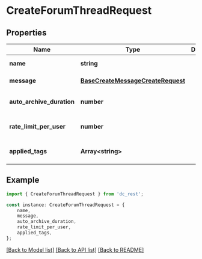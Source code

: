 # CreateForumThreadRequest


## Properties

Name | Type | Description | Notes
------------ | ------------- | ------------- | -------------
**name** | **string** |  | [default to undefined]
**message** | [**BaseCreateMessageCreateRequest**](BaseCreateMessageCreateRequest.md) |  | [default to undefined]
**auto_archive_duration** | **number** |  | [optional] [default to undefined]
**rate_limit_per_user** | **number** |  | [optional] [default to undefined]
**applied_tags** | **Array&lt;string&gt;** |  | [optional] [default to undefined]

## Example

```typescript
import { CreateForumThreadRequest } from 'dc_rest';

const instance: CreateForumThreadRequest = {
    name,
    message,
    auto_archive_duration,
    rate_limit_per_user,
    applied_tags,
};
```

[[Back to Model list]](../README.md#documentation-for-models) [[Back to API list]](../README.md#documentation-for-api-endpoints) [[Back to README]](../README.md)
